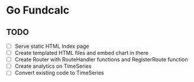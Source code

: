# Go Fundcalc

## TODO

- [ ] Serve static HTML Index page
- [ ] Create templated HTML files and embed chart in there
- [ ] Create Router with RouteHandler functions and RegisterRoute function
- [ ] Create analytics on TimeSeries
- [ ] Convert existing code to TimeSeries